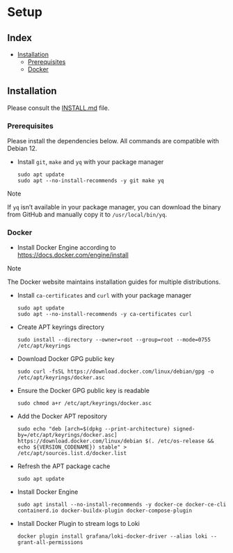 # Setup

## Index

- [Installation](#installation)
  - [Prerequisites](#prerequisites)
  - [Docker](#docker)

## Installation

Please consult the [INSTALL.md](./install.md) file.

### Prerequisites

Please install the dependencies below. All commands are compatible with Debian 12.

- Install `git`, `make` and `yq` with your package manager

  ```
  sudo apt update
  sudo apt --no-install-recommends -y git make yq
  ```

> [!NOTE]
> If `yq` isn’t available in your package manager, you can download the binary from GitHub and manually copy it to `/usr/local/bin/yq`.

### Docker

- Install Docker Engine according to \
  https://docs.docker.com/engine/install

> [!NOTE]
> The Docker website maintains installation guides for multiple distributions.

- Install `ca-certificates` and `curl` with your package manager

  ```
  sudo apt update
  sudo apt --no-install-recommends -y ca-certificates curl
  ```

- Create APT keyrings directory

  ```
  sudo install --directory --owner=root --group=root --mode=0755 /etc/apt/keyrings
  ```

- Download Docker GPG public key

  ```
  sudo curl -fsSL https://download.docker.com/linux/debian/gpg -o /etc/apt/keyrings/docker.asc
  ```

- Ensure the Docker GPG public key is readable

  ```
  sudo chmod a+r /etc/apt/keyrings/docker.asc
  ```

- Add the Docker APT repository

  ```
  sudo echo "deb [arch=$(dpkg --print-architecture) signed-by=/etc/apt/keyrings/docker.asc] https://download.docker.com/linux/debian $(. /etc/os-release && echo ${VERSION_CODENAME}) stable" > /etc/apt/sources.list.d/docker.list
  ```

- Refresh the APT package cache

  ```
  sudo apt update
  ```

- Install Docker Engine

  ```
  sudo apt install --no-install-recommends -y docker-ce docker-ce-cli containerd.io docker-buildx-plugin docker-compose-plugin
  ```

- Install Docker Plugin to stream logs to Loki

  ```
  docker plugin install grafana/loki-docker-driver --alias loki --grant-all-permissions
  ```
